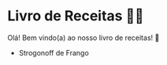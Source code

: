 # Livro de Receitas :woman_cook:

Olá! Bem vindo(a) ao nosso livro de receitas! :handshake:

- Strogonoff de Frango

  
